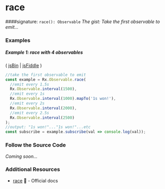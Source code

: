 # race
####signature: `race(): Observable`
*The gist: Take the first observable to emit...*


### Examples

##### Example 1: race with 4 observables

( [jsBin](http://jsbin.com/goqiwobeno/1/edit?js,console) | [jsFiddle](https://jsfiddle.net/btroncone/8jcmb1ec/) )

```js
//take the first observable to emit
const example = Rx.Observable.race(
  //emit every 1.5s
  Rx.Observable.interval(1500),
  //emit every 1s
  Rx.Observable.interval(1000).mapTo('1s won!'),
  //emit every 2s
  Rx.Observable.interval(2000),
  //emit every 2.5s
  Rx.Observable.interval(2500)
);
//output: "1s won!"..."1s won!"...etc
const subscribe = example.subscribe(val => console.log(val));
```

### Follow the Source Code
*Coming soon...*


### Additional Resources
* [race](http://reactivex.io/rxjs/class/es6/Observable.js~Observable.html#instance-method-race) :newspaper: - Official docs